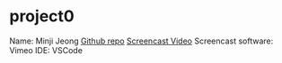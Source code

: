 # project0

Name: Minji Jeong
[Github repo](https://github.com/minjijeong2000/project0)
[Screencast Video](https://vimeo.com/manage/videos/745933320)
Screencast software: Vimeo
IDE: VSCode
